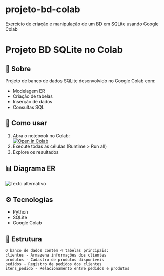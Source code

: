# projeto-bd-colab
Exercício de criação e manipulação de um BD em SQLite usando Google Colab
# Projeto BD SQLite no Colab

## 📌 Sobre
Projeto de banco de dados SQLite desenvolvido no Google Colab com:
- Modelagem ER
- Criação de tabelas
- Inserção de dados
- Consultas SQL

## 🚀 Como usar
1. Abra o notebook no Colab:  
   [![Open in Colab](https://colab.research.google.com/assets/colab-badge.svg)](https://colab.research.google.com/github/seu-usuario/projeto-bd-colab/blob/main/Projeto-BD-SQLite.ipynb)
2. Execute todas as células (Runtime > Run all)
3. Explore os resultados

## 📊 Diagrama ER
![Texto alternativo](https://github.com/user-attachments/assets/1c787329-3d70-4d1c-ab4b-99b1ad2cb3e9)

## ⚙️ Tecnologias
- Python
- SQLite
- Google Colab

## 📂 Estrutura
```
O banco de dados contém 4 tabelas principais:
clientes - Armazena informações dos clientes
produtos - Cadastro de produtos disponíveis
pedidos - Registro de pedidos dos clientes
itens_pedido - Relacionamento entre pedidos e produtos
